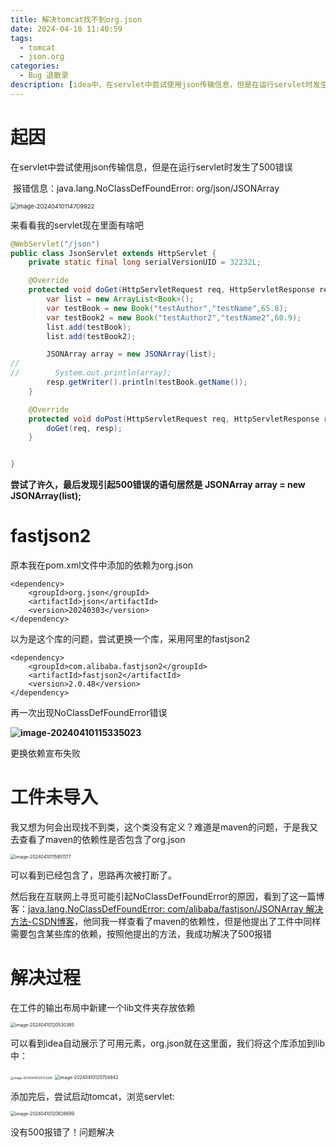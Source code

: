 ```yaml
---
title: 解决tomcat找不到org.json
date: 2024-04-10 11:40:59
tags: 
  - tomcat
  - json.org
categories: 
  - Bug 退散录
description: [idea中，在servlet中尝试使用json传输信息，但是在运行servlet时发生了500错误，报错NoClassDefFoundError]
---
```


#  起因

在servlet中尝试使用json传输信息，但是在运行servlet时发生了500错误

​	报错信息：java.lang.NoClassDefFoundError: org/json/JSONArray

<img src="2024-04-10/image-20240410114709922.png" alt="image-20240410114709922" style="zoom:67%;" />

来看看我的servlet现在里面有啥吧

```java
@WebServlet("/json")
public class JsonServlet extends HttpServlet {
    private static final long serialVersionUID = 32232L;

    @Override
    protected void doGet(HttpServletRequest req, HttpServletResponse resp) throws ServletException,IOException {
        var list = new ArrayList<Book>();
        var testBook = new Book("testAuthor","testName",65.8);
        var testBook2 = new Book("testAuthor2","testName2",60.9);
        list.add(testBook);
        list.add(testBook2);

        JSONArray array = new JSONArray(list);
//
//        System.out.println(array);
        resp.getWriter().println(testBook.getName());
    }

    @Override
    protected void doPost(HttpServletRequest req, HttpServletResponse resp) throws ServletException, IOException {
        doGet(req, resp);
    }


}
```

**尝试了许久，最后发现引起500错误的语句居然是   JSONArray array = new JSONArray(list);**

# fastjson2

原本我在pom.xml文件中添加的依赖为org.json

```
<dependency>
    <groupId>org.json</groupId>
    <artifactId>json</artifactId>
    <version>20240303</version>
</dependency>
```

以为是这个库的问题，尝试更换一个库，采用阿里的fastjson2

```
<dependency>
    <groupId>com.alibaba.fastjson2</groupId>
    <artifactId>fastjson2</artifactId>
    <version>2.0.48</version>
</dependency>
```

再一次出现NoClassDefFoundError错误

**![image-20240410115335023](2024-04-10/image-20240410115335023.png)**

更换依赖宣布失败



# 工件未导入



我又想为何会出现找不到类，这个类没有定义？难道是maven的问题，于是我又去查看了maven的依赖性是否包含了org.json

<img src="2024-04-10/image-20240410115851177.png" alt="image-20240410115851177" style="zoom:50%;" />

可以看到已经包含了，思路再次被打断了。

然后我在互联网上寻觅可能引起NoClassDefFoundError的原因，看到了这一篇博客：[java.lang.NoClassDefFoundError: com/alibaba/fastjson/JSONArray 解决方法-CSDN博客](https://blog.csdn.net/weixin_46822367/article/details/117529566)，他同我一样查看了maven的依赖性，但是他提出了工件中同样需要包含某些库的依赖，按照他提出的方法，我成功解决了500报错



# 解决过程

在工件的输出布局中新建一个lib文件夹存放依赖

<img src="2024-04-10/image-20240410120530385.png" alt="image-20240410120530385" style="zoom:50%;" />

可以看到idea自动展示了可用元素，org.json就在这里面，我们将这个库添加到lib中：

<img src="2024-04-10/image-20240410120723296.png" alt="image-20240410120723296" style="zoom:33%;" />

<img src="2024-04-10/image-20240410120704842.png" alt="image-20240410120704842" style="zoom:50%;" />

添加完后，尝试启动tomcat，浏览servlet:

<img src="2024-04-10/image-20240410120826699.png" alt="image-20240410120826699" style="zoom:50%;" />

没有500报错了！问题解决
